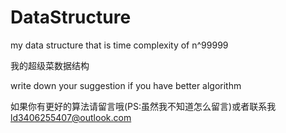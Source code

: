 # DataStructure
my data structure that is time complexity of n^99999

我的超级菜数据结构

write down your suggestion if you have better algorithm

如果你有更好的算法请留言哦(PS:虽然我不知道怎么留言)或者联系我<a href="mailto:ld3406255407@outlook.com" style="color:blue">ld3406255407@outlook.com</a>
